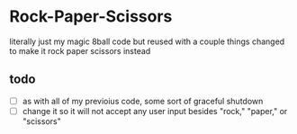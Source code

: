 # Rock-Paper-Scissors

literally just my magic 8ball code but reused with a couple things changed to make it rock paper scissors instead

## todo

- [ ] as with all of my previoius code, some sort of graceful shutdown
- [ ] change it so it will not accept any user input besides "rock," "paper," or "scissors"

